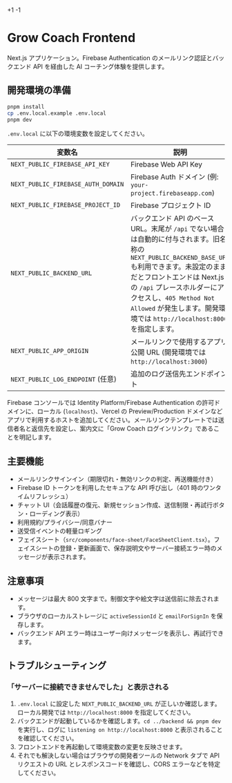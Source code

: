 +1
-1

# Grow Coach Frontend

Next.js アプリケーション。Firebase Authentication のメールリンク認証とバックエンド API を経由した AI コーチング体験を提供します。

## 開発環境の準備

```bash
pnpm install
cp .env.local.example .env.local
pnpm dev
```

`.env.local` に以下の環境変数を設定してください。

| 変数名 | 説明 |
| --- | --- |
| `NEXT_PUBLIC_FIREBASE_API_KEY` | Firebase Web API Key |
| `NEXT_PUBLIC_FIREBASE_AUTH_DOMAIN` | Firebase Auth ドメイン (例: `your-project.firebaseapp.com`) |
| `NEXT_PUBLIC_FIREBASE_PROJECT_ID` | Firebase プロジェクト ID |
| `NEXT_PUBLIC_BACKEND_URL` | バックエンド API のベース URL。末尾が `/api` でない場合は自動的に付与されます。旧名称の `NEXT_PUBLIC_BACKEND_BASE_URL` も利用できます。未設定のままだとフロントエンドは Next.js の `/api` プレースホルダーにアクセスし、`405 Method Not Allowed` が発生します。開発環境では `http://localhost:8000` を指定します。|
| `NEXT_PUBLIC_APP_ORIGIN` | メールリンクで使用するアプリ公開 URL (開発環境では `http://localhost:3000`) |
| `NEXT_PUBLIC_LOG_ENDPOINT` (任意) | 追加のログ送信先エンドポイント |

Firebase コンソールでは Identity Platform/Firebase Authentication の許可ドメインに、ローカル (`localhost`)、Vercel の Preview/Production ドメインなどアプリで利用するホストを追加してください。メールリンクテンプレートでは送信者名と返信先を設定し、案内文に「Grow Coach ログインリンク」であることを明記します。

## 主要機能

- メールリンクサインイン（期限切れ・無効リンクの判定、再送機能付き）
- Firebase ID トークンを利用したセキュアな API 呼び出し（401 時のワンタイムリフレッシュ）
- チャット UI（会話履歴の復元、新規セッション作成、送信制限・再試行ボタン・ローディング表示）
- 利用規約/プライバシー/同意バナー
- 送受信イベントの軽量ロギング
- フェイスシート（`src/components/face-sheet/FaceSheetClient.tsx`）。フェイスシートの登録・更新画面で、保存説明文やサーバー接続エラー時のメッセージが表示されます。

## 注意事項

- メッセージは最大 800 文字まで。制御文字や絵文字は送信前に除去されます。
- ブラウザのローカルストレージに `activeSessionId` と `emailForSignIn` を保存します。
- バックエンド API エラー時はユーザー向けメッセージを表示し、再試行できます。

## トラブルシューティング

### 「サーバーに接続できませんでした」と表示される

1. `.env.local` に設定した `NEXT_PUBLIC_BACKEND_URL` が正しいか確認します。ローカル開発では `http://localhost:8000` を指定してください。
2. バックエンドが起動しているかを確認します。`cd ../backend && pnpm dev` を実行し、ログに `listening on http://localhost:8000` と表示されることを確認してください。
3. フロントエンドを再起動して環境変数の変更を反映させます。
4. それでも解決しない場合はブラウザの開発者ツールの Network タブで API リクエストの URL とレスポンスコードを確認し、CORS エラーなどを特定してください。
